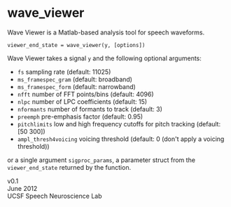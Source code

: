 wave_viewer
===========

Wave Viewer is a Matlab-based analysis tool for speech waveforms.

    viewer_end_state = wave_viewer(y, [options])
    
Wave Viewer takes a signal `y` and the following optional arguments:
*   `fs` sampling rate (default: 11025)
*   `ms_framespec_gram` (default: broadband)
*   `ms_framespec_form` (default: narrowband)
*   `nfft` number of FFT points/bins (default: 4096)
*   `nlpc` number of LPC coefficients (default: 15)
*   `nformants` number of formants to track (default: 3)
*   `preemph` pre-emphasis factor (default: 0.95)
*   `pitchlimits` low and high frequency cutoffs for pitch tracking (default: [50 300])
*   `ampl_thresh4voicing` voicing threshold (default: 0 (don't apply a voicing threshold))

or a single argument `sigproc_params`, a parameter struct from the `viewer_end_state` returned by the function.

v0.1  
June 2012  
UCSF Speech Neuroscience Lab  
